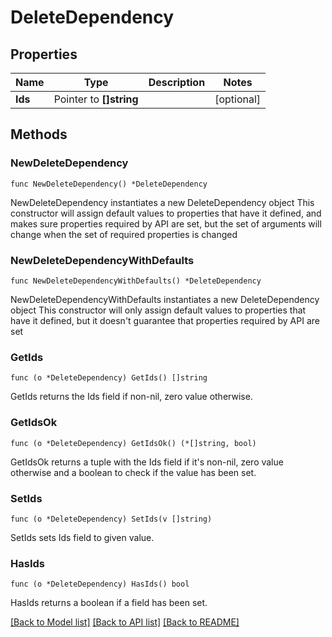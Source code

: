 # DeleteDependency

## Properties

Name | Type | Description | Notes
------------ | ------------- | ------------- | -------------
**Ids** | Pointer to **[]string** |  | [optional] 

## Methods

### NewDeleteDependency

`func NewDeleteDependency() *DeleteDependency`

NewDeleteDependency instantiates a new DeleteDependency object
This constructor will assign default values to properties that have it defined,
and makes sure properties required by API are set, but the set of arguments
will change when the set of required properties is changed

### NewDeleteDependencyWithDefaults

`func NewDeleteDependencyWithDefaults() *DeleteDependency`

NewDeleteDependencyWithDefaults instantiates a new DeleteDependency object
This constructor will only assign default values to properties that have it defined,
but it doesn't guarantee that properties required by API are set

### GetIds

`func (o *DeleteDependency) GetIds() []string`

GetIds returns the Ids field if non-nil, zero value otherwise.

### GetIdsOk

`func (o *DeleteDependency) GetIdsOk() (*[]string, bool)`

GetIdsOk returns a tuple with the Ids field if it's non-nil, zero value otherwise
and a boolean to check if the value has been set.

### SetIds

`func (o *DeleteDependency) SetIds(v []string)`

SetIds sets Ids field to given value.

### HasIds

`func (o *DeleteDependency) HasIds() bool`

HasIds returns a boolean if a field has been set.


[[Back to Model list]](../README.md#documentation-for-models) [[Back to API list]](../README.md#documentation-for-api-endpoints) [[Back to README]](../README.md)


